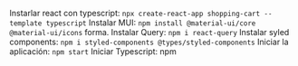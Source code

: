 Instarlar react con typescript:
`npx create-react-app shopping-cart --template typescript`
Instalar MUI:
`npm install @material-ui/core @material-ui/icons` forma.
Instalar Query:
`npm i react-query`
Instalar syled components:
`npm i styled-components @types/styled-components`
Iniciar la aplicación:
`npm start`
Iniciar Typescript:
npm